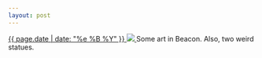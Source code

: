 ```yaml
---
layout: post
---
```


<p>
  <a href="/436">
    <time>{{ page.date | date: "%e %B %Y" }}</time>
    <img src="{{ site.assets_url }}/436.jpg">
  </a>
  Some art in Beacon. Also, two weird statues.
</p>
